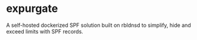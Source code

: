 # expurgate
A self-hosted dockerized SPF solution built on rbldnsd to simplify, hide and exceed limits with SPF records.
